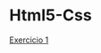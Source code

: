 # Html5-Css
 <a href = "https://g-ssc.github.io/Html5-Css3/Modulo%201/Atividades-Aula/001exercicio/" >Exercicio 1</a>
 <img link = "">